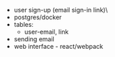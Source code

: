 - user sign-up (email sign-in link)\
- postgres/docker
- tables:
    - user-email, link
- sending email
- web interface - react/webpack
